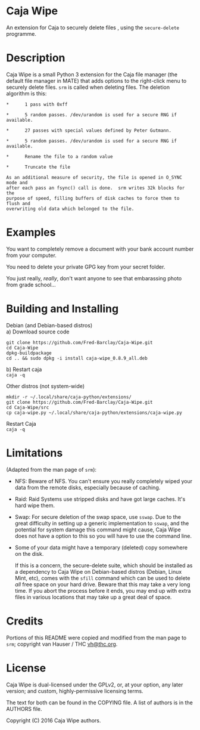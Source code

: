 Caja Wipe
===============

An extension for Caja to securely delete files , using the `secure-delete`
programme.

Description
==============

Caja Wipe is a small Python 3 extension for the Caja file manager (the default
file manager in MATE) that adds options to the right-click menu to securely
delete files.
`srm` is called when deleting files. The deletion algorithm is this:
```
*      1 pass with 0xff

*      5 random passes. /dev/urandom is used for a secure RNG if available.

*      27 passes with special values defined by Peter Gutmann.

*      5 random passes. /dev/urandom is used for a secure RNG if available.

*      Rename the file to a random value

*      Truncate the file

As an additional measure of security, the file is opened in O_SYNC mode and
after each pass an fsync() call is done.  srm writes 32k blocks for the
purpose of speed, filling buffers of disk caches to force them to flush and
overwriting old data which belonged to the file.
```

Examples
==============
You want to completely remove a document with your bank account number from
your computer.  

You need to delete your private GPG key from your secret folder.  

You just really, *really*, don't want anyone to see that embarassing photo from
grade school...

Building and Installing
=======================
Debian (and Debian-based distros)  
a) Download source code  
```
git clone https://github.com/Fred-Barclay/Caja-Wipe.git
cd Caja-Wipe
dpkg-buildpackage
cd .. && sudo dpkg -i install caja-wipe_0.8.9_all.deb
```
b) Restart caja  
`caja -q`

Other distros (not system-wide)  
```
mkdir -r ~/.local/share/caja-python/extensions/
git clone https://github.com/Fred-Barclay/Caja-Wipe.git
cd Caja-Wipe/src
cp caja-wipe.py ~/.local/share/caja-python/extensions/caja-wipe.py
```
Restart Caja  
`caja -q`


Limitations
==============
(Adapted from the man page of `srm`):
 - NFS:    Beware of NFS. You can't ensure you really completely wiped your data
from the remote disks, especially because of caching.

 - Raid:   Raid Systems use stripped disks and have got large caches. It's hard
wipe them.

 - Swap: For secure deletion of the swap space, use `sswap`. Due to the great
difficulty in setting up a generic implementation to `sswap`, and the potential
for system damage this command might cause, Caja Wipe does not have a option
to this so you will have to use the command line.

 - Some of your data might have a temporary (deleted) copy somewhere on the
disk.

	If this is a concern, the secure-delete suite, which should be installed as
a dependency to Caja Wipe on Debian-based distros (Debian, Linux Mint, etc),
comes with the `sfill` command which can be used to delete *all* free space on
your hard drive. Beware that this may take a very long time. If you abort the
process before it ends, you may end up with extra files in various locations
that may take up a great deal of space.

Credits
==============
Portions of this README were copied and modified from the man page to `srm`;
copyright van Hauser / THC <vh@thc.org>.

License
==============
Caja Wipe is dual-licensed under the GPLv2, or, at your option, any later
version; and custom, highly-permissive licensing terms.

The text for both can be found in the COPYING file. A list of authors is in the
AUTHORS file.

Copyright (C) 2016 Caja Wipe authors.
